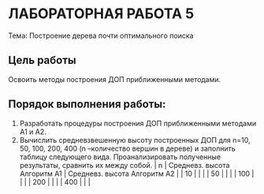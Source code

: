 # ЛАБОРАТОРНАЯ РАБОТА 5
Тема: Построение дерева почти оптимального поиска

## Цель работы
Освоить методы построения ДОП приближенными методами.

## Порядок выполнения работы:
1. Разработать процедуры построения ДОП приближенными методами А1 и А2.
2. Вычислить средневзвешенную высоту построенных ДОП для n=10, 50, 100, 200, 400 (n –количество вершин в дереве) и заполнить таблицу следующего вида. Проанализировать полученные результаты, сравнить их между собой.
| n | Средневз. высота Алгоритм А1 | Средневз. высота Алгоритм А2 |
| 10 |  |  |
| 50 |  |  |
| 100 |  |  |
| 200 |  |  |
| 400 |  |  |

